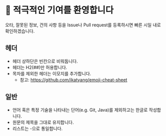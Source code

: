 
# :tada: 적극적인 기여를 환영합니다

오타, 잘못된 정보, 건의 사항 등을 Issue나 Pull request를 등록하시면 빠른 시일 내로 확인하겠습니다. 

## 헤더

- 헤더 상하단은 빈칸으로 비워둡니다.
- 헤더는 H2(##)만 허용합니다.
- 목차를 제외한 헤더는 이모지를 추가합니다. 
    - 참고: https://github.com/ikatyang/emoji-cheat-sheet

## 일반

- 언어 혹은 특정 기술을 나타내는 단어(e.g. Git, Java)를 제외하고는 한글로 작성합니다.
- 원문의 제목을 그대로 유지합니다.
- 리스트는 -으로 통일합니다. 
